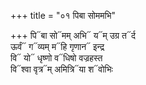 +++
title = "०१ पिबा सोममभि"

+++
पि᳓बा सो᳓मम् अभि᳓ य᳓म् उग्र त᳓र्द  
ऊर्वं᳓ ग᳓व्यम् म᳓हि गृणान᳓ इन्द्र  
वि᳓ यो᳓ धृष्णो व᳓धिषो वज्रहस्त  
वि᳓श्वा वृत्र᳓म् अमित्रि᳓या श᳓वोभिः
